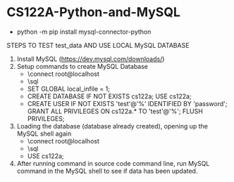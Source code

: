 # CS122A-Python-and-MySQL

- python -m pip install mysql-connector-python

STEPS TO TEST test_data AND USE LOCAL MySQL DATABASE
1. Install MySQL (https://dev.mysql.com/downloads/)
2. Setup commands to create MySQL Database
    - \connect root@localhost
    - \sql
    - SET GLOBAL local_infile = 1;
    - CREATE DATABASE IF NOT EXISTS cs122a;
      USE cs122a;
    - CREATE USER IF NOT EXISTS 'test'@'%' IDENTIFIED BY 'password';
      GRANT ALL PRIVILEGES ON cs122a.* TO 'test'@'%';
      FLUSH PRIVILEGES;
3. Loading the database (database already created), opening up the MySQL shell again
    - \connect root@localhost
    - \sql
    - USE cs122a;
4. After running command in source code command line, run MySQL command in the MySQL shell to see if data has been updated.
